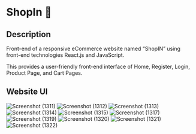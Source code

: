 # ShopIn 🛒

## Description
Front-end of a responsive eCommerce website named “ShopIN” using front-end technologies React.js and JavaScript.

This provides a user-friendly front-end interface of Home, Register, Login, Product Page, and Cart Pages.

## Website UI

![Screenshot (1311)](https://user-images.githubusercontent.com/102828957/177046954-fa684b48-d167-45e6-a232-d928f8c7e866.png)
![Screenshot (1312)](https://user-images.githubusercontent.com/102828957/177553954-e93bf965-84ca-41bc-b61f-0e1f1a025cac.png)
![Screenshot (1313)](https://user-images.githubusercontent.com/102828957/177554073-188df793-f37a-4561-a0ef-1493a3fdfb06.png)
![Screenshot (1314)](https://user-images.githubusercontent.com/102828957/177554088-256de7c0-cf0b-4710-9f22-80de89aa3dd0.png)
![Screenshot (1315)](https://user-images.githubusercontent.com/102828957/177554101-7ce9656f-6fa5-4291-ae8e-7e506e433a10.png)
![Screenshot (1317)](https://user-images.githubusercontent.com/102828957/177554181-7fbadce4-9a19-488b-b8ce-e4e252e12fcf.png)
![Screenshot (1319)](https://user-images.githubusercontent.com/102828957/177554208-591136d0-0922-447c-90ea-1956e63f35e6.png)
![Screenshot (1320)](https://user-images.githubusercontent.com/102828957/177554222-9c8537ba-3c17-4663-aa55-34960487aaa7.png)
![Screenshot (1321)](https://user-images.githubusercontent.com/102828957/177554234-8bf8c2fe-fe3c-4fb4-9dbe-4e03431ed3d7.png)
![Screenshot (1322)](https://user-images.githubusercontent.com/102828957/177554254-ab1ba483-c777-400c-832f-590cf76c67d9.png)
